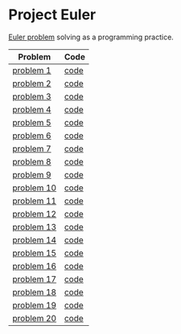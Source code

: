 # Project Euler
[Euler problem](https://projecteuler.net/about) solving as a programming practice.

Problem|Code
-------|----
[problem 1](https://projecteuler.net/problem=1)|[code](https://github.com/Alekselion/project-euler/blob/master/task1.py)
[problem 2](https://projecteuler.net/problem=2)|[code](https://github.com/Alekselion/project-euler/blob/master/task2.py)
[problem 3](https://projecteuler.net/problem=3)|[code](https://github.com/Alekselion/project-euler/blob/master/task3.py)
[problem 4](https://projecteuler.net/problem=4)|[code](https://github.com/Alekselion/project-euler/blob/master/task4.py)
[problem 5](https://projecteuler.net/problem=5)|[code](https://github.com/Alekselion/project-euler/blob/master/task5.py)
[problem 6](https://projecteuler.net/problem=6)|[code](https://github.com/Alekselion/project-euler/blob/master/task6.py)
[problem 7](https://projecteuler.net/problem=7)|[code](https://github.com/Alekselion/project-euler/blob/master/task7.py)
[problem 8](https://projecteuler.net/problem=8)|[code](https://github.com/Alekselion/project-euler/blob/master/task8.py)
[problem 9](https://projecteuler.net/problem=9)|[code](https://github.com/Alekselion/project-euler/blob/master/task9.py)
[problem 10](https://projecteuler.net/problem=10)|[code](https://github.com/Alekselion/project-euler/blob/master/task10.py)
[problem 11](https://projecteuler.net/problem=11)|[code](https://github.com/Alekselion/project-euler/blob/master/task11.py)
[problem 12](https://projecteuler.net/problem=12)|[code](https://github.com/Alekselion/project-euler/blob/master/task12.py)
[problem 13](https://projecteuler.net/problem=13)|[code](https://github.com/Alekselion/project-euler/blob/master/task13.py)
[problem 14](https://projecteuler.net/problem=14)|[code](https://github.com/Alekselion/project-euler/blob/master/task14.py)
[problem 15](https://projecteuler.net/problem=15)|[code](https://github.com/Alekselion/project-euler/blob/master/task15.py)
[problem 16](https://projecteuler.net/problem=16)|[code](https://github.com/Alekselion/project-euler/blob/master/task16.py)
[problem 17](https://projecteuler.net/problem=17)|[code](https://github.com/Alekselion/project-euler/blob/master/task17.py)
[problem 18](https://projecteuler.net/problem=18)|[code](https://github.com/Alekselion/project-euler/blob/master/task18.py)
[problem 19](https://projecteuler.net/problem=19)|[code](https://github.com/Alekselion/project-euler/blob/master/task19.py)
[problem 20](https://projecteuler.net/problem=20)|[code](https://github.com/Alekselion/project-euler/blob/master/task20.py)
